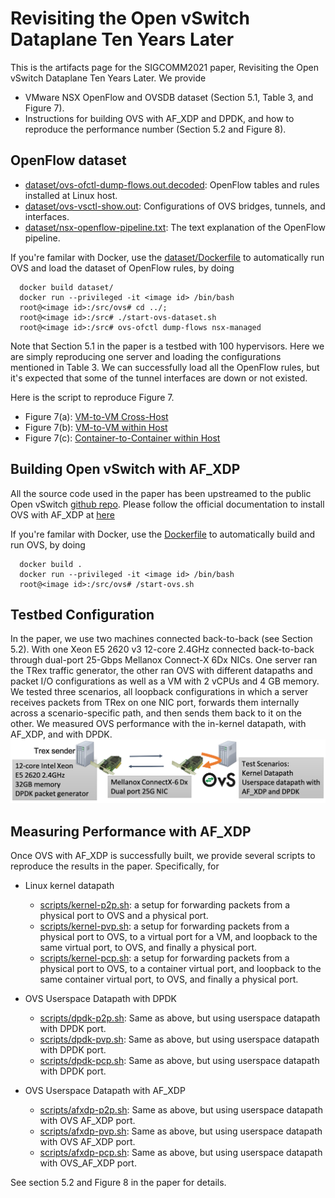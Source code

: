 # Revisiting the Open vSwitch Dataplane Ten Years Later

This is the artifacts page for the SIGCOMM2021 paper, Revisiting the Open vSwitch Dataplane Ten Years Later.
We provide
* VMware NSX OpenFlow and OVSDB dataset (Section 5.1, Table 3, and Figure 7).
* Instructions for building OVS with AF_XDP and DPDK, and how to reproduce the performance
  number (Section 5.2 and Figure 8).

## OpenFlow dataset
* [dataset/ovs-ofctl-dump-flows.out.decoded](dataset/ovs-ofctl-dump-flows.out.decoded):
  OpenFlow tables and rules installed at Linux host.
* [dataset/ovs-vsctl-show.out](dataset/ovs-vsctl-show.out):
  Configurations of OVS bridges, tunnels, and interfaces.
* [dataset/nsx-openflow-pipeline.txt](dataset/nsx-openflow-pipeline.txt):
  The text explanation of the OpenFlow pipeline.

If you're familar with Docker, use the [dataset/Dockerfile](dataset/Dockerfile) to automatically
run OVS and load the dataset of OpenFlow rules, by doing
```shell
  docker build dataset/ 
  docker run --privileged -it <image id> /bin/bash
  root@<image id>:/src/ovs# cd ../;
  root@<image id>:/src# ./start-ovs-dataset.sh 
  root@<image id>:/src# ovs-ofctl dump-flows nsx-managed
```
Note that Section 5.1 in the paper is a testbed with 100 hypervisors. Here we are simply
reproducing one server and loading the configurations mentioned in Table 3.
We can successfully load all the OpenFlow rules, but it's expected that some of the tunnel
interfaces are down or not existed.

Here is the script to reproduce Figure 7.
* Figure 7(a): [VM-to-VM Cross-Host](fig7a.md)
* Figure 7(b): [VM-to-VM within Host](fig7b.md)
* Figure 7(c): [Container-to-Container within Host](fig7c.md)

## Building Open vSwitch with AF_XDP
All the source code used in the paper has been upstreamed to the public
Open vSwitch [github repo](https://github.com/openvswitch/ovs).
Please follow the official documentation to install
OVS with AF_XDP at [here](https://docs.openvswitch.org/en/latest/intro/install/afxdp/)

If you're familar with Docker, use the [Dockerfile](Dockerfile) to automatically
build and run OVS, by doing
```shell
  docker build . 
  docker run --privileged -it <image id> /bin/bash
  root@<image id>:/src/ovs# /start-ovs.sh 
```

## Testbed Configuration
In the paper, we use two machines connected back-to-back (see Section 5.2).
With one Xeon E5 2620 v3 12-core 2.4GHz connected back-to-back through dual-port 25-Gbps Mellanox Connect-X 6Dx NICs. One server ran the TRex traffic generator, the other ran OVS with different datapaths and packet I/O configurations as well as a VM with 2 vCPUs and 4 GB memory. We tested three scenarios, all loopback configurations in which a server receives packets from TRex on one NIC port, forwards them internally across a scenario-specific path, and then sends them back to it on the other.
We measured OVS performance with the in-kernel datapath, with AF_XDP, and with DPDK.
![](testbed.png)

## Measuring Performance with AF_XDP
Once OVS with AF_XDP is successfully built, we provide several scripts to
reproduce the results in the paper. Specifically, for
* Linux kernel datapath
  * [scripts/kernel-p2p.sh](scripts/kernel-p2p.sh):
    a setup for forwarding packets from a physical port to OVS and a physical port.
  * [scripts/kernel-pvp.sh](scripts/kernel-pvp.sh):
    a setup for forwarding packets from a physical port to OVS, to a virtual port for a VM,
    and loopback to the same virtual port, to OVS, and finally a physical port.
  * [scripts/kernel-pcp.sh](scripts/kernel-pcp.sh):
    a setup for forwarding packets from a physical port to OVS, to a container virtual port,
    and loopback to the same container virtual port, to OVS, and finally a physical port.

* OVS Userspace Datapath with DPDK
  * [scripts/dpdk-p2p.sh](scripts/dpdk-p2p.sh): Same as above, but using userspace datapath with DPDK port.
  * [scripts/dpdk-pvp.sh](scripts/dpdk-pvp.sh): Same as above, but using userspace datapath with DPDK port.
  * [scripts/dpdk-pcp.sh](scripts/dpdk-pcp.sh): Same as above, but using userspace datapath with DPDK port.

* OVS Userspace Datapath with AF_XDP
  * [scripts/afxdp-p2p.sh](scripts/afxdp-p2p.sh): Same as above, but using userspace datapath with OVS AF_XDP port.
  * [scripts/afxdp-pvp.sh](scripts/afxdp-pvp.sh): Same as above, but using userspace datapath with OVS AF_XDP port.
  * [scripts/afxdp-pcp.sh](scripts/afxdp-pcp.sh): Same as above, but using userspace datapath with OVS_AF_XDP port.

See section 5.2 and Figure 8 in the paper for details.


